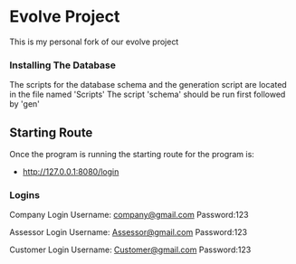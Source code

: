 # Evolve Project

This is my personal fork of our evolve project

### Installing The Database
The scripts for the database schema and the generation script are located in the file named 'Scripts'
The script 'schema' should be run first followed by 'gen'


## Starting Route

Once the program is running the starting route for the program is:
- http://127.0.0.1:8080/login

### Logins

Company Login
Username: company@gmail.com
Password:123

Assessor Login
Username: Assessor@gmail.com
Password:123

Customer Login
Username: Customer@gmail.com
Password:123
